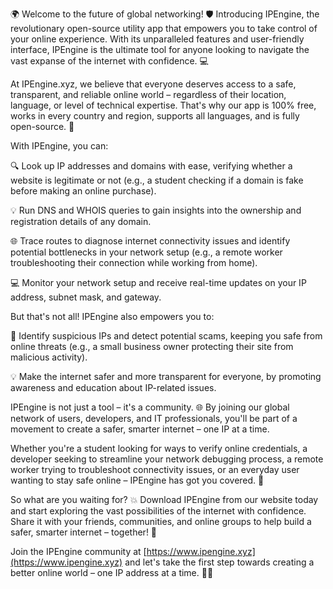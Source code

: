 🌍 Welcome to the future of global networking! 🛡️ Introducing IPEngine, the revolutionary open-source utility app that empowers you to take control of your online experience. With its unparalleled features and user-friendly interface, IPEngine is the ultimate tool for anyone looking to navigate the vast expanse of the internet with confidence. 💻

At IPEngine.xyz, we believe that everyone deserves access to a safe, transparent, and reliable online world – regardless of their location, language, or level of technical expertise. That's why our app is 100% free, works in every country and region, supports all languages, and is fully open-source. 💪

With IPEngine, you can:

🔍 Look up IP addresses and domains with ease, verifying whether a website is legitimate or not (e.g., a student checking if a domain is fake before making an online purchase).

💡 Run DNS and WHOIS queries to gain insights into the ownership and registration details of any domain.

🌐 Trace routes to diagnose internet connectivity issues and identify potential bottlenecks in your network setup (e.g., a remote worker troubleshooting their connection while working from home).

💻 Monitor your network setup and receive real-time updates on your IP address, subnet mask, and gateway.

But that's not all! IPEngine also empowers you to:

🚨 Identify suspicious IPs and detect potential scams, keeping you safe from online threats (e.g., a small business owner protecting their site from malicious activity).

💡 Make the internet safer and more transparent for everyone, by promoting awareness and education about IP-related issues.

IPEngine is not just a tool – it's a community. 🌐 By joining our global network of users, developers, and IT professionals, you'll be part of a movement to create a safer, smarter internet – one IP at a time.

Whether you're a student looking for ways to verify online credentials, a developer seeking to streamline your network debugging process, a remote worker trying to troubleshoot connectivity issues, or an everyday user wanting to stay safe online – IPEngine has got you covered. 🌟

So what are you waiting for? 💥 Download IPEngine from our website today and start exploring the vast possibilities of the internet with confidence. Share it with your friends, communities, and online groups to help build a safer, smarter internet – together! 🤝

Join the IPEngine community at [https://www.ipengine.xyz](https://www.ipengine.xyz) and let's take the first step towards creating a better online world – one IP address at a time. 💪🌐